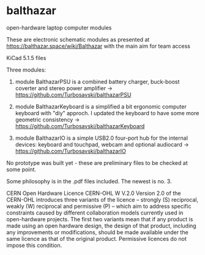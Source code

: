 # balthazar
open-hardware laptop computer modules

These are electronic schematic modules as presented at https://balthazar.space/wiki/Balthazar
with the main aim for team access

KiCad 5.1.5 files

Three modules:

1. module BalthazarPSU is a combined battery charger, buck-boost coverter and stereo power amplifier -> https://github.com/Turbosavski/balthazarPSU 

2. module BalthazarKeyboard is a simplified a bit ergonomic computer keyboard with "diy" approch. I updated the keyboard to have some more geometric consistency -> https://github.com/Turbosavski/balthazarKeyboard 

3. module BalthazarIO is a simple USB2.0 four-port hub for the internal devices: keyboard and touchpad, webcam and optional audiocard -> https://github.com/Turbosavski/balthazarIO 

No prototype was built yet - these are preliminary files to be checked at some point.

Some philosophy is in the .pdf files included. The newest is no. 3.

CERN Open Hardware Licence CERN-OHL W V.2.0
Version 2.0 of the CERN-OHL introduces three variants of the licence – strongly (S) reciprocal, weakly (W) reciprocal and permissive (P) – which aim to address specific constraints caused by different collaboration models currently used in open-hardware projects. 
The first two variants mean that if any product is made using an open hardware design, the design of that product, including any improvements or modifications, should be made available under the same licence as that of the original product. Permissive licences do not impose this condition.
